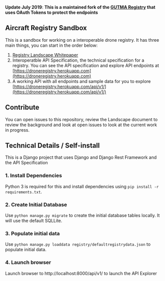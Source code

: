 **Update July 2019**: **This is a maintained fork of the [GUTMA Registry](https://github.com/gutma-org/droneregistry) that uses OAuth Tokens to protect the endpoints**

## Aircraft Registry Sandbox

This is a sandbox for working on a interoperable drone registry. It has three main things, you can start in the order below: 

1. [Registry Landscape Whitepaper](https://github.com/gutma-org/droneregistry/blob/master/documents/registration-white-paper.md)
2. Interoperatble API Specification, the technical specification for a registry. You can see the API specification and explore API endpoints at [https://droneregistry.herokuapp.com](https://droneregistry.herokuapp.com) 
3. A working API with all endpoints and sample data for you to explore [https://droneregistry.herokuapp.com/api/v1/](https://droneregistry.herokuapp.com/api/v1/)

## Contribute

You can open issues to this repository, review the Landscape document to review the background and look at open issues to look at the current work in progress. 

## Technical Details  / Self-install

This is a Django project that uses Django and Django Rest Framework and the API Specification 

### 1. Install Dependencies
Python 3 is required for this and install dependencies using `pip install -r requirements.txt`.

### 2. Create Initial Database
Use `python manage.py migrate` to create the initial database tables locally. It will use the default SQLLite. 

### 3. Populate initial data
Use `python manage.py loaddata registry/defaultregistrydata.json` to populate initial data. 

### 4. Launch browser 
Launch browser to http://localhost:8000/api/v1/ to launch the API Explorer
